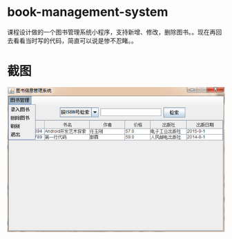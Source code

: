 # book-management-system
课程设计做的一个图书管理系统小程序，支持新增、修改，删除图书。。现在再回去看看当时写的代码，简直可以说是惨不忍睹。。
# 截图
![](https://github.com/HelloTR/book-management-system/blob/master/screenshot/1.jpg)
